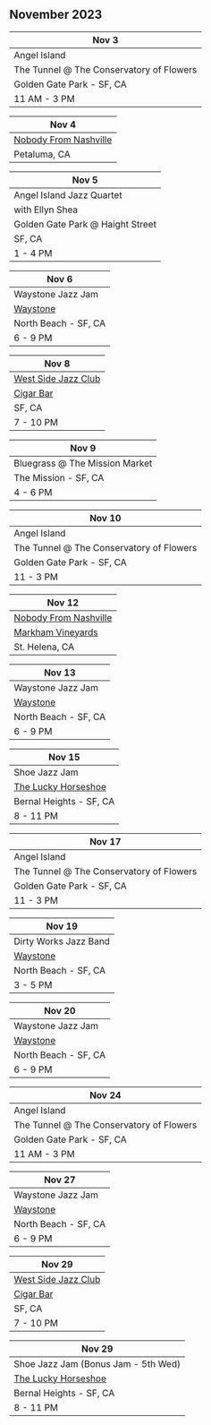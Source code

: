 ## November 2023

| Nov 3
|-
| Angel Island
| The Tunnel @ The Conservatory of Flowers
| Golden Gate Park - SF, CA
| 11 AM - 3 PM

| Nov 4
|-
| <a href="https://www.thebash.com/bluegrass/nobodyfromnashville" target="NFN">Nobody From Nashville</a>
| Petaluma, CA

| Nov 5
|-
| Angel Island Jazz Quartet
| with Ellyn Shea
| Golden Gate Park @ Haight Street
| SF, CA
| 1 - 4 PM

| Nov 6
| -
| Waystone Jazz Jam
| <a href="https://www.waystonesf.com" target="new">Waystone</a>
| North Beach - SF, CA
| 6 - 9 PM

| Nov 8
|-
| <a href="http://westsidejazzclub.com" target="WSJC">West Side Jazz Club</a>
| <a href="http://www.cigarbarandgrill.com" target="CB">Cigar Bar</a>
| SF, CA
| 7 - 10 PM

| Nov 9
|-
| Bluegrass @ The Mission Market
| The Mission - SF, CA
| 4 - 6 PM

| Nov 10
|-
| Angel Island
| The Tunnel @ The Conservatory of Flowers
| Golden Gate Park - SF, CA
| 11 - 3 PM

| Nov 12
|-
| <a href="https://www.thebash.com/bluegrass/nobodyfromnashville" target="NFN">Nobody From Nashville</a>
| <a href="https://markhamvineyards.com" target="Markham">Markham Vineyards</a>
| St. Helena, CA

| Nov 13
| -
| Waystone Jazz Jam
| <a href="https://www.waystonesf.com" target="new">Waystone</a>
| North Beach - SF, CA
| 6 - 9 PM

| Nov 15
|-
| Shoe Jazz Jam
| <a href="https://www.theluckyhorseshoebar.com/" target="Shoe">The Lucky Horseshoe</a>
| Bernal Heights - SF, CA
| 8 - 11 PM

| Nov 17
|-
| Angel Island
| The Tunnel @ The Conservatory of Flowers
| Golden Gate Park - SF, CA
| 11 - 3 PM

| Nov 19
|-
| Dirty Works Jazz Band
| <a href="https://www.waystonesf.com" target="new">Waystone</a>
| North Beach - SF, CA
| 3 - 5 PM

| Nov 20
| -
| Waystone Jazz Jam
| <a href="https://www.waystonesf.com" target="new">Waystone</a>
| North Beach - SF, CA
| 6 - 9 PM

| Nov 24
|-
| Angel Island
| The Tunnel @ The Conservatory of Flowers
| Golden Gate Park - SF, CA
| 11 AM - 3 PM

| Nov 27
| -
| Waystone Jazz Jam
| <a href="https://www.waystonesf.com" target="new">Waystone</a>
| North Beach - SF, CA
| 6 - 9 PM

| Nov 29
|-
| <a href="http://westsidejazzclub.com" target="WSJC">West Side Jazz Club</a>
| <a href="http://www.cigarbarandgrill.com" target="CB">Cigar Bar</a>
| SF, CA
| 7 - 10 PM

| Nov 29
|-
| Shoe Jazz Jam (Bonus Jam - 5th Wed)
| <a href="https://www.theluckyhorseshoebar.com/" target="Shoe">The Lucky Horseshoe</a>
| Bernal Heights - SF, CA
| 8 - 11 PM
